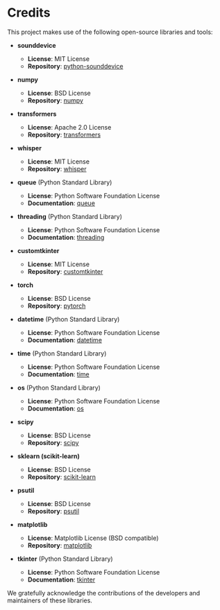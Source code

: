 # Credits

This project makes use of the following open-source libraries and tools:

- **sounddevice**

  - **License**: MIT License
  - **Repository**: [python-sounddevice](https://github.com/spatialaudio/python-sounddevice)

- **numpy**

  - **License**: BSD License
  - **Repository**: [numpy](https://github.com/numpy/numpy)

- **transformers**

  - **License**: Apache 2.0 License
  - **Repository**: [transformers](https://github.com/huggingface/transformers)

- **whisper**

  - **License**: MIT License
  - **Repository**: [whisper](https://github.com/openai/whisper)

- **queue** (Python Standard Library)

  - **License**: Python Software Foundation License
  - **Documentation**: [queue](https://docs.python.org/3/library/queue.html)

- **threading** (Python Standard Library)

  - **License**: Python Software Foundation License
  - **Documentation**: [threading](https://docs.python.org/3/library/threading.html)

- **customtkinter**

  - **License**: MIT License
  - **Repository**: [customtkinter](https://github.com/TomSchimansky/CustomTkinter)

- **torch**

  - **License**: BSD License
  - **Repository**: [pytorch](https://github.com/pytorch/pytorch)

- **datetime** (Python Standard Library)

  - **License**: Python Software Foundation License
  - **Documentation**: [datetime](https://docs.python.org/3/library/datetime.html)

- **time** (Python Standard Library)

  - **License**: Python Software Foundation License
  - **Documentation**: [time](https://docs.python.org/3/library/time.html)

- **os** (Python Standard Library)

  - **License**: Python Software Foundation License
  - **Documentation**: [os](https://docs.python.org/3/library/os.html)

- **scipy**

  - **License**: BSD License
  - **Repository**: [scipy](https://github.com/scipy/scipy)

- **sklearn (scikit-learn)**

  - **License**: BSD License
  - **Repository**: [scikit-learn](https://github.com/scikit-learn/scikit-learn)

- **psutil**

  - **License**: BSD License
  - **Repository**: [psutil](https://github.com/giampaolo/psutil)

- **matplotlib**

  - **License**: Matplotlib License (BSD compatible)
  - **Repository**: [matplotlib](https://github.com/matplotlib/matplotlib)

- **tkinter** (Python Standard Library)
  - **License**: Python Software Foundation License
  - **Documentation**: [tkinter](https://docs.python.org/3/library/tkinter.html)

We gratefully acknowledge the contributions of the developers and maintainers of these libraries.
